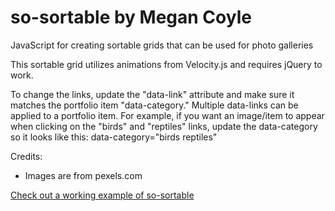 # so-sortable by Megan Coyle
JavaScript for creating sortable grids that can be used for photo galleries

<p>This sortable grid utilizes animations from Velocity.js and requires jQuery to work.</p>

<p>To change the links, update the "data-link" attribute and make sure it matches the portfolio item "data-category." Multiple data-links can be applied to a portfolio item. For example, if you want an image/item to appear when clicking on the "birds" and "reptiles" links, update the data-category so it looks like this: data-category="birds reptiles"</p>

<p>Credits:</p>
<ul>
	<li>Images are from pexels.com</li>
</ul>

<p><a href="http://megancoyle.github.io/so-sortable/">Check out a working example of so-sortable</a></p>
